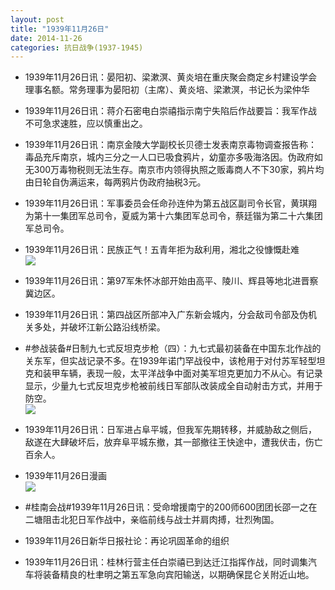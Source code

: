 ```yaml
---
layout: post
title: "1939年11月26日"
date: 2014-11-26
categories: 抗日战争(1937-1945)
---
```


<meta name="referrer" content="no-referrer" />

- 1939年11月26日讯：晏阳初、梁漱溟、黄炎培在重庆聚会商定乡村建设学会理事名额。常务理事为晏阳初（主席）、黄炎培、梁漱溟，书记长为梁仲华 

- 1939年11月26日讯：蒋介石密电白崇禧指示南宁失陷后作战要旨：我军作战不可急求速胜，应以慎重出之。 

- 1939年11月26日讯：南京金陵大学副校长贝德士发表南京毒物调查报告称：毒品充斥南京，城内三分之一人口已吸食鸦片，幼童亦多吸海洛因。伪政府如无300万毒物税则无法生存。南京市内领得执照之贩毒商人不下30家，鸦片均由日轮自伪满运来，每两鸦片伪政府抽税3元。 

- 1939年11月26日讯：军事委员会任命孙连仲为第五战区副司令长官，黄琪翔为第十一集团军总司令，夏威为第十六集团军总司令，蔡廷锴为第二十六集团军总司令。 

- 1939年11月26日讯：民族正气！五青年拒为敌利用，湘北之役慷慨赴难 <br/><img src="https://ww2.sinaimg.cn/large/aca367d8jw1emoafnn9dbj20b60b2q3w.jpg" />

- 1939年11月26日讯：第97军朱怀冰部开始由高平、陵川、辉县等地北进晋察冀边区。 

- 1939年11月26日讯：第四战区所部冲入广东新会城内，分会敌司令部及伪机关多处，并破坏江新公路沿线桥梁。 

- #参战装备#日制九七式反坦克步枪（四）：九七式最初装备在中国东北作战的关东军，但实战记录不多。在1939年诺门罕战役中，该枪用于对付苏军轻型坦克和装甲车辆，表现一般，太平洋战争中面对美军坦克更加力不从心。有记录显示，少量九七式反坦克步枪被前线日军部队改装成全自动射击方式，并用于防空。 <br/><img src="https://ww3.sinaimg.cn/large/aca367d8jw1emo6408oqaj20dw09iq4g.jpg" />

- 1939年11月26日讯：日军进占阜平城，但我军先期转移，并威胁敌之侧后，敌遂在大肆破坏后，放弃阜平城东撤，其一部撤往王快途中，遭我伏击，伤亡百余人。 

- 1939年11月26日漫画 <br/><img src="https://ww1.sinaimg.cn/large/aca367d8jw1emo3i8jr6kj20d80d1my5.jpg" />

- #桂南会战#1939年11月26日讯：受命增援南宁的200师600团团长邵一之在二塘阻击北犯日军作战中，亲临前线与战士并肩肉搏，壮烈殉国。 

- 1939年11月26日新华日报社论：再论巩固革命的组织 

- 1939年11月26日讯：桂林行营主任白崇禧已到达迁江指挥作战，同时调集汽车将装备精良的杜聿明之第五军急向宾阳输送，以期确保昆仑关附近山地。 

